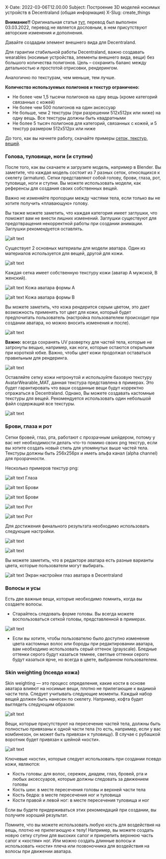 X-Date: 2022-03-06T12.00.00
Subject: Построение 3D моделей носимых устройств в Decentraland (общая информация)
X-Slug: create_things

**Внимание!!** Оригинальная статья [тут](https://docs.decentraland.org/decentraland/creating-wearables/), перевод был выполнен 03.03.2022, перевод не является дословным, в нем присутствуют авторские изменения и дополнения.

Давайте создадим элемент внешнего вида для Decentraland.

Для гарантии стабильной работы Decentraland, важно создавать wearables (носимые устройства, элементы внешнего вида, вещи) без большого количества полигонов. Цель – сохранить баланс между детальностью и простотой отрисовки, рендерингом.

Аналогично по текстурам, чем меньше, тем лучше. 

**Количество используемых полигонов и текстур ограничено:**

+ Не более чем 1,5 тысячи полигонов на одну вещь (кроме категорий связанных с кожей)
+ Не более чем 500 полигонов на один аксессуар 
+ Не больше, чем 2 текстуры (при разрешении 512x512px или ниже) на одну вещь. Все текстуры должны быть квадратными
+	Не более 5 тысяч полигонов для категорий, связанных с кожей, и 5 текстур размером 512x512px или ниже

До того, как вы начнете работу, скачайте примеры [сеток, текстур, вещей](https://drive.google.com/drive/u/0/folders/12hOVgZsLriBuutoqGkIYEByJF8bA-rAU).

### Голова, туловище, ноги (и ступни)

После того, как вы скачаете и загрузите модель, например в Blender. Вы заметите, что каждая модель состоит из 7 разных сеток, относящихся к скелету (armature). Сетки представляют собой голову, брови, глаза, рот, туловище, ноги и ступни. Вы можете использовать модели, как референсы для создания своих собственных вещей.

Важно не изменяйте пропорции между частями тела, если только вы не хотите получить «плавающую» голову.

Вы также можете заметить, что каждая категория имеет заглушки, что поможет вам не внести лишних изменений. Заглушки существуют для предотвращения некорректной работы при создании анимации. Заглушки рекомендуется оставлять.  

![alt text](https://docs.decentraland.org/images/media/creating-wearables-images/creating-wearables-6.jpg)

Существует 2 основных материалы для модели аватара. Один из материалов используется для вещей, другой для кожи.

![alt text](https://docs.decentraland.org/images/media/creating-wearables-images/creating-wearables-7.png)

Каждая сетка имеет собственную текстуру кожи (аватар A мужской, B женский).

![alt text](https://docs.decentraland.org/images/media/creating-wearables-images/creating-wearables-8.png)
Кожа аватара формы А

![alt text](https://docs.decentraland.org/images/media/creating-wearables-images/creating-wearables-9.png)
Кожа аватара формы B

Вы можете заметить, что кожа рендерится серым цветом, это дает возможность применять тот цвет для кожи, который будет предпочитать пользователь (настройка пользователем происходит при создании аватара, но можно вносить изменения и после). 

![alt text](https://docs.decentraland.org/images/media/creating-wearables-images/creating-wearables-10.png)

**Важно:** всегда сохранять UV развертку для частей тела, которые не затронуты вещью, например, как ноги, которые остаются открытыми при короткой юбке. Важно, чтобы цвет кожи продолжал оставаться правильным для рендеринга.

![alt text](https://docs.decentraland.org/images/media/creating-wearables-images/creating-wearables-11.png)

Оставляйте сетку кожи нетронутой и используйте базовую текстуру AvatarWearable_MAT, данная текстура представлена в примерах. Это будет гарантировать что ваши созданные вещи будут корректно отражаться в Decentraland. Однако, Вы можете создавать кастомные текстуры для вещей. Рекомендуется использовать один небольшой файл содержащий все текстуры.

![alt text](https://docs.decentraland.org/images/media/creating-wearables-images/creating-wearables-12.png)

### Брови, глаза и рот

Сетки бровей, глаз, рта, работают с прозрачным шейдером, потому у вас нет необходимости делать что-то помимо своих png текстур, если вы хотите создать новый стиль для упомянутых выше частей тела. Текстуры должны быть 256x256px и иметь альфа канал (alpha channel) для прозрачности.

Несколько примеров текстур png:

![alt text](https://docs.decentraland.org/images/media/creating-wearables-images/creating-wearables-13.png)
Глаза

![alt text](https://docs.decentraland.org/images/media/creating-wearables-images/creating-wearables-14.png)
Брови

![alt text](https://docs.decentraland.org/images/media/creating-wearables-images/creating-wearables-15.jpg)
Брови

![alt text](https://docs.decentraland.org/images/media/creating-wearables-images/creating-wearables-16.png)
Рот

![alt text](https://docs.decentraland.org/images/media/creating-wearables-images/creating-wearables-17.jpg)
Рот

Для достижения финального результата необходимо использовать следующие настройки.

![alt text](https://docs.decentraland.org/images/media/creating-wearables-images/creating-wearables-18.png)

![alt text](https://docs.decentraland.org/images/media/creating-wearables-images/creating-wearables-19.png)

Вы можете заметить, что в редакторе аватара есть разные варианты цвета, которые пользователи могут выбирать. 

![alt text](https://docs.decentraland.org/images/media/creating-wearables-images/creating-wearables-20.png)
Экран настройки глаз аватара в Decentraland

### Волосы и усы

Есть две важные вещи, которые необходимо помнить, когда вы создаете волосы.

+ Старайтесь следовать форме головы. Вы всегда можете воспользоваться сеткой головы, представленной в примерах.

![alt text](https://docs.decentraland.org/images/media/creating-wearables-images/creating-wearables-23.png)

+ Если вы хотите, чтобы пользователю было доступно изменение цвета кастомных волос или бороды при редактировании аватара, вам необходимо использовать серый оттенок (grayscale). Бледные оттенки серого будут казаться темнее, светлые оттенки серого будут казаться ярче, но всегда в цвете, выбранном пользователем.

### Skin weighting (псевдо кожа)

Skin weighting — это процесс определения, какие кости в основе аватара влияют на носимые вещи, плотно не прилегающие к видимой части тела.
Следует учитывать следующие моменты. Каждый набор вещей должен быть нанесен по скелету. Например, кофта будет выглядеть следующим образом:

![alt text](https://docs.decentraland.org/images/media/creating-wearables-images/creating-wearables-24.png)

Вещи, которые присутствуют на пересечение частей тела, должны быть полностью привязаны к одной части тела (то есть, например, если у вас комбинезон, он может быть привязан к туловищу). В случае с рубашкой воротник будет привязан к шейной «кости».

![alt text](https://docs.decentraland.org/images/media/creating-wearables-images/creating-wearables-25.png)

Ключевые «кости», которые следует использовать при создании псевдо кожи, являются:

+ Кость головы: для волос, сережек, диадем, глаз, бровей, рта и любых аксессуаров, которые должны следовать за движением головы
+ Кость шеи: в месте пересечения головы и верхней части тела
+ Кость бедра: в месте пересечения ног и туловища
+ Кости правой и левой ног: в месте пересечения туловища и ног

Если вы будете придерживаться этих рекомендаций при создании, вы получите хороший результат.

Помните, что вы можете использовать любую кость для воздействия на вещь, плотно не прилегающую к телу! Например, вы можете создать новую сетку ступни для высоких сапог и прикрепить верхнюю часть сапог к «костям» ног. Или можно создать длинные волосы и использовать «кости» плеча или позвоночника для воздействия на волосы при движении аватара.

